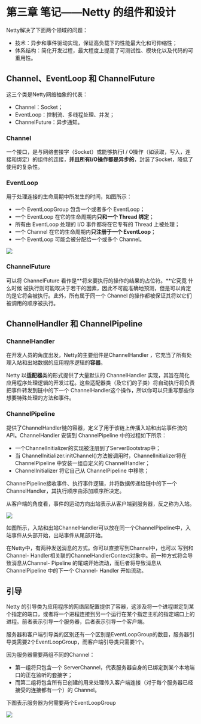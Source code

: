 # 第三章 笔记——Netty 的组件和设计

Netty解决了下面两个领域的问题：

- 技术：异步和事件驱动实现，保证高负载下的性能最大化和可伸缩性；
- 体系结构：简化开发过程，最大程度上提高了可测试性、模块化以及代码的可重用性。

## Channel、EventLoop 和 ChannelFuture

这三个类是Netty网络抽象的代表：

- Channel：Socket；
- EventLoop：控制流、多线程处理、并发；
- ChannelFuture：异步通知。

### Channel

一个接口，是与网络套接字（Socket）或能够执行I / O操作（如读取，写入，连接和绑定）的组件的连接，**并且所有I/O操作都是异步的**，封装了Socket，降低了使用的复杂性。

### EventLoop 

用于处理连接的生命周期中所发生的时间，如图所示：

- 一个 EventLoopGroup 包含一个或者多个 EventLoop；
- 一个 EventLoop 在它的生命周期内**只和一个 Thread 绑定**；
- 所有由 EventLoop 处理的 I/O 事件都将在它专有的 Thread 上被处理；
- 一个 Channel 在它的生命周期内**只注册于一个 EventLoop**；
- 一个 EventLoop 可能会被分配给一个或多个 Channel。

<img src="https://ws1.sinaimg.cn/mw690/b7cbe24fly1g25ednn3zmj20fk0agab6.jpg"/>

### ChannelFuture 

可以将 ChannelFuture 看作是**将来要执行的操作的结果的占位符。**它究竟 什么时候 被执行则可能取决于若干的因素，因此不可能准确地预测，但是可以肯定的是它将会被执行。此外，所有属于同一个 Channel 的操作都被保证其将以它们被调用的顺序被执行。

## ChannelHandler 和 ChannelPipeline

### ChannelHandler

在开发人员的角度出发，Netty的主要组件是ChannelHandler ，它充当了所有处理入站和出站数据的应用程序逻辑的**容器**。

Netty 以**适配器**类的形式提供了大量默认的 ChannelHandler 实现，其旨在简化应用程序处理逻辑的开发过程。这些适配器类（及它们的子类）将自动执行将负责把事件转发到链中的下一个 ChannelHandler这个操作，所以你可以只重写那些你想要特殊处理的方法和事件。

### ChannelPipeline

提供了ChannelHandler链的容器，定义了用于该链上传播入站和出站事件流的API。ChannelHandler 安装到 ChannelPipeline 中的过程如下所示：

- 一个ChannelInitializer的实现被注册到了ServerBootstrap中；
- 当 ChannelInitializer.initChannel()方法被调用时，ChannelInitializer将在 ChannelPipeline 中安装一组自定义的 ChannelHandler；
- ChannelInitializer 将它自己从 ChannelPipeline 中移除；

ChannelPipeline接收事件、执行事件逻辑，并将数据传递给链中的下一个ChannelHandler，其执行顺序由添加顺序所决定。

从客户端的角度看，事件的运动方向出站表示从客户端到服务器，反之称为入站。

<img src="https://ws1.sinaimg.cn/mw690/b7cbe24fly1g25f6kz0i9j20k305awep.jpg"/>

如图所示，入站和出站ChannelHandler可以放在同一个ChannelPipeline中，入站事件从头部开始，出站事件从尾部开始。

在Netty中，有两种发送消息的方式。你可以直接写到Channel中，也可以 写到和Channel-
Handler相关联的ChannelHandlerContext对象中。前一种方式将会导致消息从Channel-
Pipeline 的尾端开始流动，而后者将导致消息从 ChannelPipeline 中的下一个 Channel-
Handler 开始流动。

## 引导

Netty 的引导类为应用程序的网络层配置提供了容器，这涉及将一个进程绑定到某个指定的端口，或者将一个进程连接到另一个运行在某个指定主机的指定端口上的进程。前者表示引导一个服务器，后者表示引导一个客户端。

服务器和客户端引导类的区别还有一个区别是EventLoopGroup的数目，服务器引导类需要2个EventLoopGroup，而客户端引导类只需要1个。

  因为服务器需要两组不同的Channel：

- 第一组将只包含一个 ServerChannel，代表服务器自身的已绑定到某个本地端口的正在监听的套接字；
- 而第二组将包含所有已创建的用来处理传入客户端连接（对于每个服务器已经接受的连接都有一个）的 Channel。

下图表示服务器为何需要两个EventLoopGroup

<img src="https://ws1.sinaimg.cn/mw690/b7cbe24fly1g25fyejguxj20ke09l760.jpg"/>

